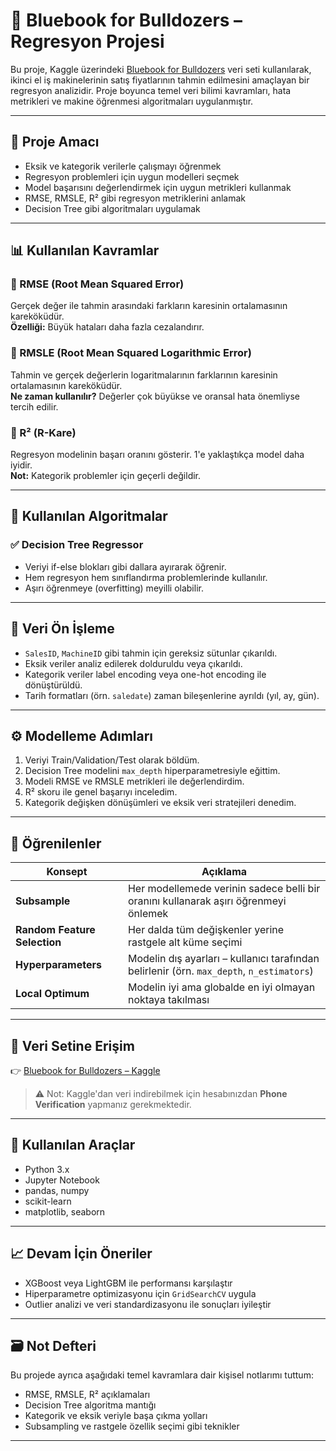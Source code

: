# 📘 Bluebook for Bulldozers – Regresyon Projesi

Bu proje, Kaggle üzerindeki [Bluebook for Bulldozers](https://www.kaggle.com/competitions/bluebook-for-bulldozers/data) veri seti kullanılarak, ikinci el iş makinelerinin satış fiyatlarının tahmin edilmesini amaçlayan bir regresyon analizidir. Proje boyunca temel veri bilimi kavramları, hata metrikleri ve makine öğrenmesi algoritmaları uygulanmıştır.

---

## 🎯 Proje Amacı

- Eksik ve kategorik verilerle çalışmayı öğrenmek
- Regresyon problemleri için uygun modelleri seçmek
- Model başarısını değerlendirmek için uygun metrikleri kullanmak
- RMSE, RMSLE, R² gibi regresyon metriklerini anlamak
- Decision Tree gibi algoritmaları uygulamak

---

## 📊 Kullanılan Kavramlar

### 🔹 RMSE (Root Mean Squared Error)
Gerçek değer ile tahmin arasındaki farkların karesinin ortalamasının kareköküdür.  
**Özelliği:** Büyük hataları daha fazla cezalandırır.

### 🔹 RMSLE (Root Mean Squared Logarithmic Error)
Tahmin ve gerçek değerlerin logaritmalarının farklarının karesinin ortalamasının kareköküdür.  
**Ne zaman kullanılır?** Değerler çok büyükse ve oransal hata önemliyse tercih edilir.

### 🔹 R² (R-Kare)
Regresyon modelinin başarı oranını gösterir. 1'e yaklaştıkça model daha iyidir.  
**Not:** Kategorik problemler için geçerli değildir.

---

## 🌳 Kullanılan Algoritmalar

### ✅ Decision Tree Regressor
- Veriyi if-else blokları gibi dallara ayırarak öğrenir.
- Hem regresyon hem sınıflandırma problemlerinde kullanılır.
- Aşırı öğrenmeye (overfitting) meyilli olabilir.

---

## 🔧 Veri Ön İşleme

- `SalesID`, `MachineID` gibi tahmin için gereksiz sütunlar çıkarıldı.
- Eksik veriler analiz edilerek dolduruldu veya çıkarıldı.
- Kategorik veriler label encoding veya one-hot encoding ile dönüştürüldü.
- Tarih formatları (örn. `saledate`) zaman bileşenlerine ayrıldı (yıl, ay, gün).

---

## ⚙️ Modelleme Adımları

1. Veriyi Train/Validation/Test olarak böldüm.
2. Decision Tree modelini `max_depth` hiperparametresiyle eğittim.
3. Modeli RMSE ve RMSLE metrikleri ile değerlendirdim.
4. R² skoru ile genel başarıyı inceledim.
5. Kategorik değişken dönüşümleri ve eksik veri stratejileri denedim.

---

## 🧠 Öğrenilenler

| Konsept | Açıklama |
|--------|----------|
| **Subsample** | Her modellemede verinin sadece belli bir oranını kullanarak aşırı öğrenmeyi önlemek |
| **Random Feature Selection** | Her dalda tüm değişkenler yerine rastgele alt küme seçimi |
| **Hyperparameters** | Modelin dış ayarları – kullanıcı tarafından belirlenir (örn. `max_depth`, `n_estimators`) |
| **Local Optimum** | Modelin iyi ama globalde en iyi olmayan noktaya takılması |

---

## 🔗 Veri Setine Erişim

👉 [Bluebook for Bulldozers – Kaggle](https://www.kaggle.com/competitions/bluebook-for-bulldozers/data)

> ⚠️ Not: Kaggle'dan veri indirebilmek için hesabınızdan **Phone Verification** yapmanız gerekmektedir.

---

## 📎 Kullanılan Araçlar

- Python 3.x
- Jupyter Notebook
- pandas, numpy
- scikit-learn
- matplotlib, seaborn

---

## 📈 Devam İçin Öneriler

- XGBoost veya LightGBM ile performansı karşılaştır
- Hiperparametre optimizasyonu için `GridSearchCV` uygula
- Outlier analizi ve veri standardizasyonu ile sonuçları iyileştir

---

## 🗃️ Not Defteri

Bu projede ayrıca aşağıdaki temel kavramlara dair kişisel notlarımı tuttum:

- RMSE, RMSLE, R² açıklamaları
- Decision Tree algoritma mantığı
- Kategorik ve eksik veriyle başa çıkma yolları
- Subsampling ve rastgele özellik seçimi gibi teknikler

---

